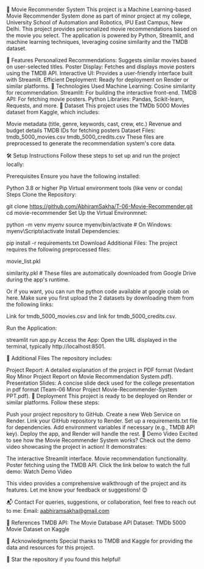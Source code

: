 🎥 Movie Recommender System
This project is a Machine Learning-based Movie Recommender System done as part of minor project at my college, University School of Automation and Robotics, IPU East Campus, New Delhi. This project provides personalized movie recommendations based on the movie you select. The application is powered by Python, Streamlit, and machine learning techniques, leveraging cosine similarity and the TMDB dataset.

🌟 Features
Personalized Recommendations: Suggests similar movies based on user-selected titles.
Poster Display: Fetches and displays movie posters using the TMDB API.
Interactive UI: Provides a user-friendly interface built with Streamlit.
Efficient Deployment: Ready for deployment on Render or similar platforms.
🚀 Technologies Used
Machine Learning: Cosine similarity for recommendation.
Streamlit: For building the interactive front-end.
TMDB API: For fetching movie posters.
Python Libraries: Pandas, Scikit-learn, Requests, and more.
📂 Dataset
This project uses the TMDb 5000 Movies dataset from Kaggle, which includes:

Movie metadata (title, genre, keywords, cast, crew, etc.)
Revenue and budget details
TMDB IDs for fetching posters
Dataset Files:
tmdb_5000_movies.csv
tmdb_5000_credits.csv
These files are preprocessed to generate the recommendation system's core data.

🛠️ Setup Instructions
Follow these steps to set up and run the project locally:

Prerequisites
Ensure you have the following installed:

Python 3.8 or higher
Pip
Virtual environment tools (like venv or conda)
Steps
Clone the Repository:

git clone https://github.com/AbhiramSakha/T-06-Movie-Recommender.git
cd movie-recommender
Set Up the Virtual Environmnet:

python -m venv myenv
source myenv/bin/activate   # On Windows: myenv\Scripts\activate
Install Dependencies:

pip install -r requirements.txt
Download Additional Files: The project requires the following preprocessed files:

movie_list.pkl

similarity.pkl # These files are automatically downloaded from Google Drive during the app's runtime.

Or if you want, you can run the python code available at google colab on here. Make sure you first upload the 2 datasets by downloading them from the following links:

Link for tmdb_5000_movies.csv and link for tmdb_5000_credits.csv.

Run the Application:

streamlit run app.py
Access the App: Open the URL displayed in the terminal, typically http://localhost:8501.

📄 Additional Files
The repository includes:

Project Report: A detailed explanation of the project in PDF format (Vedant Roy Minor Project Report on Movie Recommendation System.pdf).
Presentation Slides: A concise slide deck used for the college presentation in pdf format (Team-06 Minor Project Movie-Recommender-System PPT.pdf).
🔧 Deployment
This project is ready to be deployed on Render or similar platforms. Follow these steps:

Push your project repository to GitHub.
Create a new Web Service on Render.
Link your GitHub repository to Render.
Set up a requirements.txt file for dependencies.
Add environment variables if necessary (e.g., TMDB API key).
Deploy the app, and Render will handle the rest.
🎥 Demo Video
Excited to see how the Movie Recommender System works? Check out the demo video showcasing the project in action! It demonstrates:

The interactive Streamlit interface. Movie recommendation functionality. Poster fetching using the TMDB API. Click the link below to watch the full demo: Watch Demo Video

This video provides a comprehensive walkthrough of the project and its features. Let me know your feedback or suggestions! 😊

📬 Contact
For queries, suggestions, or collaboration, feel free to reach out to me:
 Email: aabhiramsakha@gmail.com

🔗 References
TMDB API: The Movie Database API Dataset: TMDb 5000 Movie Dataset on Kaggle

🙌 Acknowledgments
Special thanks to TMDB and Kaggle for providing the data and resources for this project.

🌟 Star the repository if you found this helpful!
